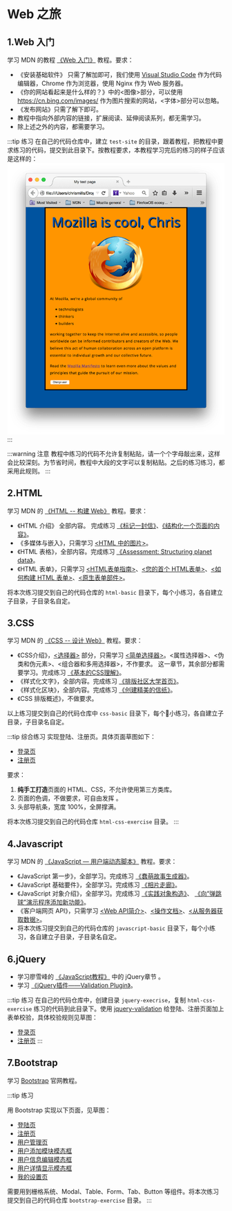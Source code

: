 # Web 之旅

## 1.Web 入门

学习 MDN 的教程 [《Web 入门》](https://developer.mozilla.org/zh-CN/docs/Learn/Getting_started_with_the_web) 教程。要求：

* 《安装基础软件》 只需了解加即可，我们使用 [Visual Studio Code](../tools/editer.md#visual-studio-code) 作为代码编辑器，Chrome 作为浏览器，使用 Nginx 作为 Web 服务器。
* 《你的网站看起来是什么样的？》中的<图像>部分，可以使用 https://cn.bing.com/images/ 作为图片搜索的网站，<字体>部分可以忽略。
* 《发布网站》只需了解下即可。
* 教程中指向外部内容的链接，扩展阅读、延伸阅读系列，都无需学习。
* 除上述之外的内容，都需要学习。

:::tip 练习
在自己的代码仓库中，建立 `test-site` 的目录，跟着教程，把教程中要求练习的代码，提交到此目录下。按教程要求，本教程学习完后的练习的样子应该是这样的： 
![test](/web-tour/images/1.png)
:::

:::warning 注意
教程中练习的代码不允许复制粘贴，请一个个字母敲出来，这样会比较深刻。为节省时间，教程中大段的文字可以复制粘贴。之后的练习练习，都采用此规则。
:::

## 2.HTML

学习 MDN 的 [《HTML -- 构建 Web》](https://developer.mozilla.org/zh-CN/docs/Learn/HTML) 教程。要求：
* 《HTML 介绍》 全部内容。 完成练习 [《标记一封信》](https://developer.mozilla.org/zh-CN/docs/Learn/HTML/Introduction_to_HTML/Marking_up_a_letter)、[《结构化一个页面的内容》](https://developer.mozilla.org/zh-CN/docs/Learn/HTML/Introduction_to_HTML/Structuring_a_page_of_content)。
* 《多媒体与嵌入》，只需学习 [<HTML 中的图片>](https://developer.mozilla.org/zh-CN/docs/Learn/HTML/Multimedia_and_embedding/Images_in_HTML)。
* 《HTML 表格》，全部内容。完成练习 [《Assessment: Structuring planet data》](https://developer.mozilla.org/zh-CN/docs/Learn/HTML/Tables/Structuring_planet_data)。
* 《HTML 表单》，只需学习 [<HTML表单指南>](https://developer.mozilla.org/zh-CN/docs/Learn/HTML/Forms)、[<您的首个 HTML表单>](https://developer.mozilla.org/zh-CN/docs/Learn/HTML/Forms/Your_first_HTML_form)、[<如何构建 HTML 表单>](https://developer.mozilla.org/zh-CN/docs/Learn/HTML/Forms/How_to_structure_an_HTML_form)、[<原生表单部件>](https://developer.mozilla.org/zh-CN/docs/Learn/HTML/Forms/The_native_form_widgets)。

将本次练习提交到自己的代码仓库的 `html-basic` 目录下，每个小练习，各自建立子目录，子目录名自定。

## 3.CSS

学习 MDN 的 [《CSS -- 设计 Web》](https://developer.mozilla.org/zh-CN/docs/Learn/CSS) 教程。要求：

* 《CSS介绍》，[<选择器>](https://developer.mozilla.org/zh-CN/docs/Learn/CSS/Introduction_to_CSS/Selectors) 部分，只需学习 [<简单选择器>](https://developer.mozilla.org/zh-CN/docs/Learn/CSS/Introduction_to_CSS/Simple_selectors)。<属性选择器>、<伪类和伪元素>、<组合器和多用选择器>，不作要求。 这一章节，其余部分都需要学习。完成练习 [《基本的CSS理解》](https://developer.mozilla.org/zh-CN/docs/Learn/CSS/Introduction_to_CSS/Fundamental_CSS_comprehension)。
* 《样式化文字》，全部内容。完成练习 [《排版社区大学首页》](https://developer.mozilla.org/zh-CN/docs/Learn/CSS/%E4%B8%BA%E6%96%87%E6%9C%AC%E6%B7%BB%E5%8A%A0%E6%A0%B7%E5%BC%8F/Typesetting_a_homepage)。
* 《样式化区块》，全部内容。完成练习 [《创建精美的信纸》](https://developer.mozilla.org/zh-CN/docs/Learn/CSS/Styling_boxes/Creating_fancy_letterheaded_paper)。
* 《CSS 排版概述》，不做要求。

以上练习提交到自己的代码仓库中 `css-basic` 目录下，每个小练习，各自建立子目录，子目录名自定。

:::tip 综合练习
实现登陆、注册页。具体页面草图如下：

* [登录页](/web-tour/images/2.png)
* [注册页](/web-tour/images/3.png)

要求：

1. **纯手工打造**页面的 HTML、CSS，不允许使用第三方类库。
2. 页面的色调，不做要求，可自由发挥 。
3. 头部导航条，宽度 100%，全屏撑满。

将本次练习提交到自己的代码仓库 `html-css-exercise` 目录。
:::

## 4.Javascript

学习 MDN 的 [《JavaScript — 用户端动态脚本》](https://developer.mozilla.org/zh-CN/docs/Learn/JavaScript) 教程。要求：

* 《JavaScript 第一步》，全部学习。完成练习 [《蠢萌故事生成器》](https://developer.mozilla.org/zh-CN/docs/Learn/JavaScript)。
* 《JavaScript 基础要件》，全部学习。完成练习 [《相片走廊》](https://developer.mozilla.org/zh-CN/docs/Learn/JavaScript)。
* 《JavaScript 对象介绍》，全部学习。完成练习 [《实践对象构造》](https://developer.mozilla.org/zh-CN/docs/Learn/JavaScript/Objects/Object_building_practice)、 [《向“弹跳球”演示程序添加新功能》](https://developer.mozilla.org/zh-CN/docs/Learn/JavaScript/Objects/%E5%90%91%E2%80%9C%E5%BC%B9%E8%B7%B3%E7%90%83%E2%80%9D%E6%BC%94%E7%A4%BA%E7%A8%8B%E5%BA%8F%E6%B7%BB%E5%8A%A0%E6%96%B0%E5%8A%9F%E8%83%BD)。
* 《客户端网页 API》，只需学习 [<Web API简介>](https://developer.mozilla.org/zh-CN/docs/Learn/JavaScript/Client-side_web_APIs/Introduction)、[<操作文档>](https://developer.mozilla.org/zh-CN/docs/Learn/JavaScript/Client-side_web_APIs/Manipulating_documents)、[<从服务器获取数据>](https://developer.mozilla.org/zh-CN/docs/Learn/JavaScript/Client-side_web_APIs/Fetching_data)。
* 将本次练习提交到自己的代码仓库的 `javascript-basic` 目录下，每个小练习，各自建立子目录，子目录名自定。

## 6.jQuery

* 学习廖雪峰的 [《JavaScript教程》](https://www.liaoxuefeng.com/wiki/001434446689867b27157e896e74d51a89c25cc8b43bdb3000/001434499993118b8173572625b4afe93a8b19dd707ea1d000) 中的 jQuery章节 。
* 学习 [《jQuery插件——Validation Plugin》](https://www.imooc.com/learn/385)。

:::tip 练习
在自己的代码仓库中，创建目录 `jquery-execrise`，复制 `html-css-exercise` 练习的代码到此目录下。使用 [jquery-validation](https://jqueryvalidation.org/) 给登陆、注册页面加上表单校验，具体校验规则见草图：

* [登录页](/web-tour/images/4.png)
* [注册页](/web-tour/images/5.png)
:::

## 7.Bootstrap

学习 [Bootstrap](http://code.z01.com/v4/docs/) 官网教程。

:::tip 练习

用 Bootstrap 实现以下页面，见草图：

* [登陆页](/web-tour/images/4.png)
* [注册页](/web-tour/images/5.png)
* [用户管理页](/web-tour/images/6.png)
* [用户添加模块模态框](/web-tour/images/7.png)
* [用户信息编辑模态框](/web-tour/images/8.png)
* [用户详情显示模态框](/web-tour/images/9.png)
* [我的设置页](/web-tour/images/10.png)

需要用到栅格系统、Modal、Table、Form、Tab、Button 等组件。将本次练习提交到自己的代码仓库 `bootstrap-exercise` 目录。
:::
